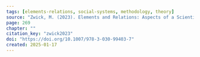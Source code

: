 ```yaml
---
tags: [elements-relations, social-systems, methodology, theory]
source: "Zwick, M. (2023). Elements and Relations: Aspects of a Scientific Metaphysics (Vol. 35). Springer International Publishing."
page: 269
chapter: ""
citation_key: "zwick2023"
doi: "https://doi.org/10.1007/978-3-030-99403-7"
created: 2025-01-17
---
```


